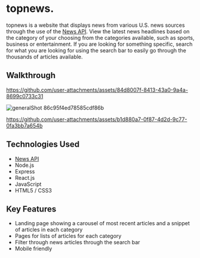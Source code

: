 # topnews. 
topnews is a website that displays news from various U.S. news sources through the use of the [News API](https://newsapi.org/). View the latest news headlines based on the category of your choosing from the categories available, such as sports, business or entertainment. If you are looking for something specific, search for what you are looking for using the search bar to easily go through the thousands of articles available. 
## Walkthrough
https://github.com/user-attachments/assets/84d8007f-8413-43a0-9a4a-8699c0733c31

![generalShot 86c95f4ed78585cdf86b](https://github.com/user-attachments/assets/999510b9-0581-4478-b693-299c551c3dea)

https://github.com/user-attachments/assets/b1d880a7-0f87-4d2d-9c77-0fa3bb7a654b
## Technologies Used
+ [News API](https://newsapi.org/)
+ Node.js
+ Express
+ React.js
+ JavaScript
+ HTML5 / CSS3
## Key Features
+ Landing page showing a carousel of most recent articles and a snippet of articles in each category
+ Pages for lists of articles for each category
+ Filter through news articles through the search bar
+ Mobile friendly
